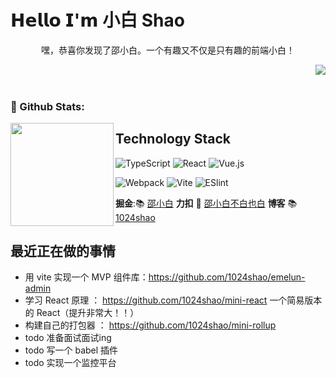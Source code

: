 # 𝗛𝗲𝗹𝗹𝗼 𝗜'𝗺 小白 Shao 

<p align=center>  
   嘿，恭喜你发现了邵小白。一个有趣又不仅是只有趣的前端小白！
</p> 

<p align=center>  
  <!-- <img align='left' height="50"  src="https://s2.loli.net/2021/12/08/7fag4CkiItY9lzy.png"/>  -->
  <img align="right" src="https://count.getloli.com/get/@1024shao?theme=rule34">
</p> 


<!-- 𝑰 ❤️ 𝑭𝒓𝒐𝒏𝒕-𝒆𝒏𝒅 𝑫𝒆𝒗𝒆𝒍𝒐𝒑𝒎𝒆𝒏𝒕!<br/> -->
<!-- :vulcan_salute: 𝑰 𝒑𝒖𝒕 𝒎𝒐𝒔𝒕𝒍𝒚 𝒐𝒇 𝒎𝒚 𝒇𝒐𝒄𝒖𝒔 𝒐𝒏 𝒘𝒆𝒃 𝒅𝒆𝒗𝒆𝒍𝒐𝒑𝒎𝒆𝒏𝒕 𝒘𝒊𝒕𝒉 𝑱𝒂𝒗𝒂𝑺𝒄𝒓𝒊𝒑𝒕, 𝒂𝒏𝒅 𝑰'𝒎 𝒂 𝑽𝒖𝒆.𝒋𝒔 𝒏𝒆𝒓𝒅.  -->
<br/>
<br/>


### 🌈 Github Stats:

<img align="left" height='165px' src="https://github-readme-stats.vercel.app/api?username=1024shao&bg_color=10,65db9f,338ed1&title_color=fff&text_color=fff">


## Technology Stack

![TypeScript](https://img.shields.io/badge/-TypeScript-007ACC?style=flat-square&logo=typescript&logoColor=white)
![React](https://img.shields.io/badge/-React-%23282C34?style=flat-square&logo=react)
![Vue.js](https://img.shields.io/badge/-Vue.js-%232c3e50?style=flat-square&logo=vuedotjs)

![Webpack](https://img.shields.io/badge/-Webpack-%232C3A42?style=flat-square&logo=webpack)
![Vite](https://img.shields.io/badge/-Vite-%232C3A42?style=flat-square&logo=Vite)
![ESlint](https://img.shields.io/badge/-ESLint-%234B32C3?style=flat-square&logo=eslint)
<br>

**掘金**:📚 [邵小白](https://juejin.cn/user/210745713517950)
**力扣** 🌲 [邵小白不白也白](https://leetcode.cn/u/vujson/)
**博客** 📚 [1024shao](https://www.yuque.com/shaoxbya)

## 最近正在做的事情
- 用 vite 实现一个 MVP 组件库：https://github.com/1024shao/emelun-admin
- 学习 React 原理 ： https://github.com/1024shao/mini-react 一个简易版本的 React（提升非常大！！）
- 构建自己的打包器 ： https://github.com/1024shao/mini-rollup
- todo 准备面试面试ing
- todo 写一个 babel 插件
- todo 实现一个监控平台

